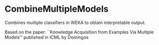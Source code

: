 # CombineMultipleModels
Combines multiple classifiers in WEKA to obtain interpretable output.

Based on the paper: ``Knowledge Acquisition from Examples Via Multiple Models'' published in ICML by Domingos
